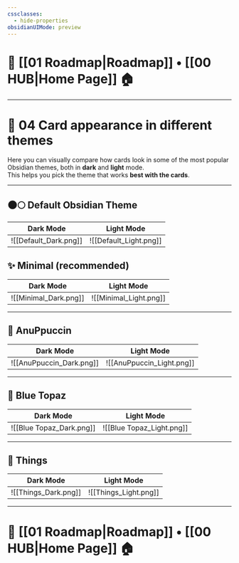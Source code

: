 ```yaml
---
cssclasses:
  - hide-properties
obsidianUIMode: preview
---
```

# 🧭 [[01 Roadmap|Roadmap]] • [[00 HUB|Home Page]] 🏠
---
# 🎨 **04 Card appearance in different themes**

Here you can visually compare how cards look in some of the most popular Obsidian themes, both in **dark** and **light** mode.  
This helps you pick the theme that works **best with the cards**.

---
## 🌑🌕 Default Obsidian Theme

| Dark Mode              | Light Mode             |
| ---------------------- | ---------------------- |
| ![[Default_Dark.png]]  | ![[Default_Light.png]] |

## ✨ **Minimal** (recommended)

| Dark Mode              | Light Mode             |
| ---------------------- | ---------------------- |
| ![[Minimal_Dark.png]]  | ![[Minimal_Light.png]] |

---
## 🍇 AnuPpuccin

| Dark Mode                 | Light Mode                |
| ------------------------- | ------------------------- |
| ![[AnuPpuccin_Dark.png]]  | ![[AnuPpuccin_Light.png]] |

---
## 💎 Blue Topaz

| Dark Mode                 | Light Mode                |
| ------------------------- | ------------------------- |
| ![[Blue Topaz_Dark.png]]  | ![[Blue Topaz_Light.png]] |

---
## 🧼 Things

| Dark Mode            | Light Mode            |
| -------------------- | --------------------- |
| ![[Things_Dark.png]] | ![[Things_Light.png]] |

---
# 🧭 [[01 Roadmap|Roadmap]] • [[00 HUB|Home Page]] 🏠